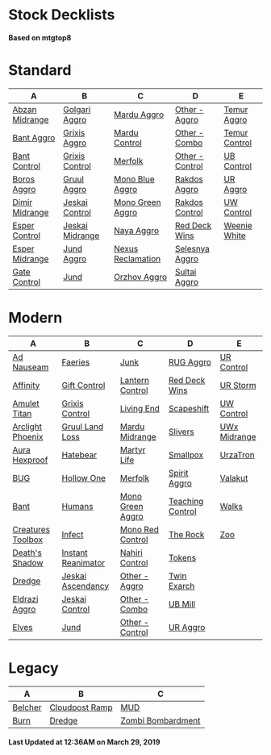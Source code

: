 # Stock Decklists
#### Based on mtgtop8


# Standard

|                             A                              |                              B                               |                                C                                 |                              D                               |                            E                             |
|------------------------------------------------------------|--------------------------------------------------------------|------------------------------------------------------------------|--------------------------------------------------------------|----------------------------------------------------------|
|[Abzan Midrange](./mtgtop8/Standard/decks/Abzan_Midrange.md)|[Golgari Aggro](./mtgtop8/Standard/decks/Golgari_Aggro.md)    |[Mardu Aggro](./mtgtop8/Standard/decks/Mardu_Aggro.md)            |[Other - Aggro](./mtgtop8/Standard/decks/Other_-_Aggro.md)    |[Temur Aggro](./mtgtop8/Standard/decks/Temur_Aggro.md)    |
|[Bant Aggro](./mtgtop8/Standard/decks/Bant_Aggro.md)        |[Grixis Aggro](./mtgtop8/Standard/decks/Grixis_Aggro.md)      |[Mardu Control](./mtgtop8/Standard/decks/Mardu_Control.md)        |[Other - Combo](./mtgtop8/Standard/decks/Other_-_Combo.md)    |[Temur Control](./mtgtop8/Standard/decks/Temur_Control.md)|
|[Bant Control](./mtgtop8/Standard/decks/Bant_Control.md)    |[Grixis Control](./mtgtop8/Standard/decks/Grixis_Control.md)  |[Merfolk](./mtgtop8/Standard/decks/Merfolk.md)                    |[Other - Control](./mtgtop8/Standard/decks/Other_-_Control.md)|[UB Control](./mtgtop8/Standard/decks/UB_Control.md)      |
|[Boros Aggro](./mtgtop8/Standard/decks/Boros_Aggro.md)      |[Gruul Aggro](./mtgtop8/Standard/decks/Gruul_Aggro.md)        |[Mono Blue Aggro](./mtgtop8/Standard/decks/Mono_Blue_Aggro.md)    |[Rakdos Aggro](./mtgtop8/Standard/decks/Rakdos_Aggro.md)      |[UR Aggro](./mtgtop8/Standard/decks/UR_Aggro.md)          |
|[Dimir Midrange](./mtgtop8/Standard/decks/Dimir_Midrange.md)|[Jeskai Control](./mtgtop8/Standard/decks/Jeskai_Control.md)  |[Mono Green Aggro](./mtgtop8/Standard/decks/Mono_Green_Aggro.md)  |[Rakdos Control](./mtgtop8/Standard/decks/Rakdos_Control.md)  |[UW Control](./mtgtop8/Standard/decks/UW_Control.md)      |
|[Esper Control](./mtgtop8/Standard/decks/Esper_Control.md)  |[Jeskai Midrange](./mtgtop8/Standard/decks/Jeskai_Midrange.md)|[Naya Aggro](./mtgtop8/Standard/decks/Naya_Aggro.md)              |[Red Deck Wins](./mtgtop8/Standard/decks/Red_Deck_Wins.md)    |[Weenie White](./mtgtop8/Standard/decks/Weenie_White.md)  |
|[Esper Midrange](./mtgtop8/Standard/decks/Esper_Midrange.md)|[Jund Aggro](./mtgtop8/Standard/decks/Jund_Aggro.md)          |[Nexus Reclamation](./mtgtop8/Standard/decks/Nexus_Reclamation.md)|[Selesnya Aggro](./mtgtop8/Standard/decks/Selesnya_Aggro.md)  |                                                          |
|[Gate Control](./mtgtop8/Standard/decks/Gate_Control.md)    |[Jund](./mtgtop8/Standard/decks/Jund.md)                      |[Orzhov Aggro](./mtgtop8/Standard/decks/Orzhov_Aggro.md)          |[Sultai Aggro](./mtgtop8/Standard/decks/Sultai_Aggro.md)      |                                                          |


# Modern

|                               A                                |                                B                                 |                              C                               |                              D                               |                          E                           |
|----------------------------------------------------------------|------------------------------------------------------------------|--------------------------------------------------------------|--------------------------------------------------------------|------------------------------------------------------|
|[Ad Nauseam](./mtgtop8/Modern/decks/Ad_Nauseam.md)              |[Faeries](./mtgtop8/Modern/decks/Faeries.md)                      |[Junk](./mtgtop8/Modern/decks/Junk.md)                        |[RUG Aggro](./mtgtop8/Modern/decks/RUG_Aggro.md)              |[UR Control](./mtgtop8/Modern/decks/UR_Control.md)    |
|[Affinity](./mtgtop8/Modern/decks/Affinity.md)                  |[Gift Control](./mtgtop8/Modern/decks/Gift_Control.md)            |[Lantern Control](./mtgtop8/Modern/decks/Lantern_Control.md)  |[Red Deck Wins](./mtgtop8/Modern/decks/Red_Deck_Wins.md)      |[UR Storm](./mtgtop8/Modern/decks/UR_Storm.md)        |
|[Amulet Titan](./mtgtop8/Modern/decks/Amulet_Titan.md)          |[Grixis Control](./mtgtop8/Modern/decks/Grixis_Control.md)        |[Living End](./mtgtop8/Modern/decks/Living_End.md)            |[Scapeshift](./mtgtop8/Modern/decks/Scapeshift.md)            |[UW Control](./mtgtop8/Modern/decks/UW_Control.md)    |
|[Arclight Phoenix](./mtgtop8/Modern/decks/Arclight_Phoenix.md)  |[Gruul Land Loss](./mtgtop8/Modern/decks/Gruul_Land_Loss.md)      |[Mardu Midrange](./mtgtop8/Modern/decks/Mardu_Midrange.md)    |[Slivers](./mtgtop8/Modern/decks/Slivers.md)                  |[UWx Midrange](./mtgtop8/Modern/decks/UWx_Midrange.md)|
|[Aura Hexproof](./mtgtop8/Modern/decks/Aura_Hexproof.md)        |[Hatebear](./mtgtop8/Modern/decks/Hatebear.md)                    |[Martyr Life](./mtgtop8/Modern/decks/Martyr_Life.md)          |[Smallpox](./mtgtop8/Modern/decks/Smallpox.md)                |[UrzaTron](./mtgtop8/Modern/decks/UrzaTron.md)        |
|[BUG](./mtgtop8/Modern/decks/BUG.md)                            |[Hollow One](./mtgtop8/Modern/decks/Hollow_One.md)                |[Merfolk](./mtgtop8/Modern/decks/Merfolk.md)                  |[Spirit Aggro](./mtgtop8/Modern/decks/Spirit_Aggro.md)        |[Valakut](./mtgtop8/Modern/decks/Valakut.md)          |
|[Bant](./mtgtop8/Modern/decks/Bant.md)                          |[Humans](./mtgtop8/Modern/decks/Humans.md)                        |[Mono Green Aggro](./mtgtop8/Modern/decks/Mono_Green_Aggro.md)|[Teaching Control](./mtgtop8/Modern/decks/Teaching_Control.md)|[Walks](./mtgtop8/Modern/decks/Walks.md)              |
|[Creatures Toolbox](./mtgtop8/Modern/decks/Creatures_Toolbox.md)|[Infect](./mtgtop8/Modern/decks/Infect.md)                        |[Mono Red Control](./mtgtop8/Modern/decks/Mono_Red_Control.md)|[The Rock](./mtgtop8/Modern/decks/The_Rock.md)                |[Zoo](./mtgtop8/Modern/decks/Zoo.md)                  |
|[Death's Shadow](./mtgtop8/Modern/decks/Death's_Shadow.md)      |[Instant Reanimator](./mtgtop8/Modern/decks/Instant_Reanimator.md)|[Nahiri Control](./mtgtop8/Modern/decks/Nahiri_Control.md)    |[Tokens](./mtgtop8/Modern/decks/Tokens.md)                    |                                                      |
|[Dredge](./mtgtop8/Modern/decks/Dredge.md)                      |[Jeskai Ascendancy](./mtgtop8/Modern/decks/Jeskai_Ascendancy.md)  |[Other - Aggro](./mtgtop8/Modern/decks/Other_-_Aggro.md)      |[Twin Exarch](./mtgtop8/Modern/decks/Twin_Exarch.md)          |                                                      |
|[Eldrazi Aggro](./mtgtop8/Modern/decks/Eldrazi_Aggro.md)        |[Jeskai Control](./mtgtop8/Modern/decks/Jeskai_Control.md)        |[Other - Combo](./mtgtop8/Modern/decks/Other_-_Combo.md)      |[UB Mill](./mtgtop8/Modern/decks/UB_Mill.md)                  |                                                      |
|[Elves](./mtgtop8/Modern/decks/Elves.md)                        |[Jund](./mtgtop8/Modern/decks/Jund.md)                            |[Other - Control](./mtgtop8/Modern/decks/Other_-_Control.md)  |[UR Aggro](./mtgtop8/Modern/decks/UR_Aggro.md)                |                                                      |


# Legacy

|                     A                      |                            B                             |                               C                                |
|--------------------------------------------|----------------------------------------------------------|----------------------------------------------------------------|
|[Belcher](./mtgtop8/Legacy/decks/Belcher.md)|[Cloudpost Ramp](./mtgtop8/Legacy/decks/Cloudpost_Ramp.md)|[MUD](./mtgtop8/Legacy/decks/MUD.md)                            |
|[Burn](./mtgtop8/Legacy/decks/Burn.md)      |[Dredge](./mtgtop8/Legacy/decks/Dredge.md)                |[Zombi Bombardment](./mtgtop8/Legacy/decks/Zombi_Bombardment.md)|



#### Last Updated at 12:36AM on March 29, 2019